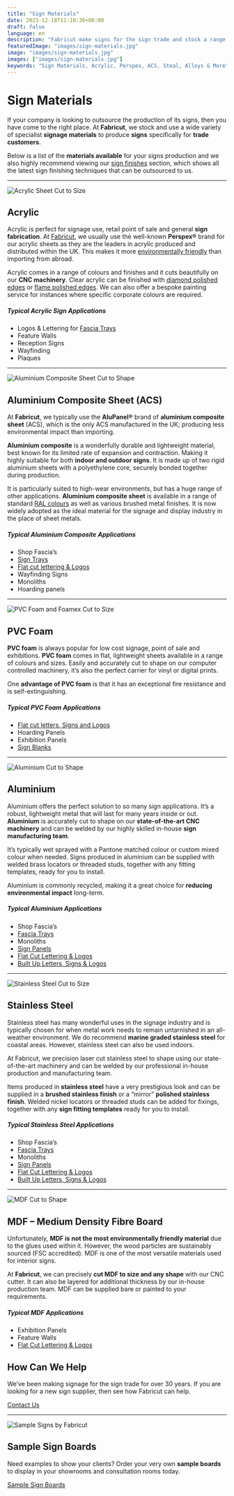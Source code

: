 ```yaml
---
title: "Sign Materials"
date: 2023-12-18T11:10:36+08:00
draft: false
language: en
description: "Fabricut make signs for the sign trade and stock a range of materials: acrylic, perspex, MDF, aluminium composite, stainless & more."
featuredImage: "images/sign-materials.jpg"
image: "images/sign-materials.jpg"
images: ["images/sign-materials.jpg"]
keywords: "Sign Materials, Acrylic, Perspex, ACS, Steal, Alloys & More"
---
```


Sign Materials 
===================

If your company is looking to outsource the production of its signs, then you have come to the right place. At **Fabricut**, we stock and use a wide variety of specialist **signage materials** to produce **signs** specifically for **trade customers**.

Below is a list of the **materials available** for your signs production and we also highly recommend viewing our [sign finishes](/sign-finishes) section, which shows all the latest sign finishing techniques that can be outsourced to us.

* * *

![Acrylic Sheet Cut to Size](images/sign-materials.acrylic.[960x420]-min.png)

Acrylic
-------

Acrylic is perfect for signage use, retail point of sale and general **sign fabrication**. At [Fabricut](/), we usually use the well-known **Perspex®** brand for our acrylic sheets as they are the leaders in acrylic produced and distributed within the UK. This makes it more [environmentally friendly](/sustainability) than importing from abroad.

Acrylic comes in a range of colours and finishes and it cuts beautifully on our **CNC machinery**. Clear acrylic can be finished with [diamond polished edges](/sign-finishes) or [flame polished edges](/sign-finishes). We can also offer a bespoke painting service for instances where specific corporate colours are required.

##### Typical Acrylic Sign Applications

*   Logos & Lettering for [Fascia Trays](/sign-trays)
*   Feature Walls
*   Reception Signs
*   Wayfinding
*   Plaques

* * *

![Aluminium Composite Sheet Cut to Shape](images/sign-materials.acs-sheet.[960x420]-min.png)

Aluminium Composite Sheet (ACS)
-------------------------------

At **Fabricut**, we typically use the **AluPanel®** brand of **aluminium composite sheet** (ACS), which is the only ACS manufactured in the UK; producing less environmental impact than importing.

**Aluminium composite** is a wonderfully durable and lightweight material, best known for its limited rate of expansion and contraction. Making it highly suitable for both **indoor and outdoor signs**. It is made up of two rigid aluminium sheets with a polyethylene core, securely bonded together during production.

It is particularly suited to high-wear environments, but has a huge range of other applications. **Aluminium composite sheet** is available in a range of standard [RAL colours](https://en.wikipedia.org/wiki/RAL_colour_standard) as well as various brushed metal finishes. It is now widely adopted as the ideal material for the signage and display industry in the place of sheet metals.

##### Typical Aluminium Composite Applications

*   Shop Fascia’s
*   [Sign Trays](/sign-trays)
*   [Flat cut lettering & Logos](/flat-cut-letters-and-signs)
*   Wayfinding Signs
*   Monoliths
*   Hoarding panels

* * *

![PVC Foam and Foamex Cut to Size](images/sign-materials.foamex.[960x420]-min.png)

PVC Foam
--------

**PVC foam** is always popular for low cost signage, point of sale and exhibitions. **PVC foam** comes in flat, lightweight sheets available in a range of colours and sizes. Easily and accurately cut to shape on our computer controlled machinery, it’s also the perfect carrier for vinyl or digital prints.

One **advantage of PVC foam** is that it has an exceptional fire resistance and is self-extinguishing.

##### Typical PVC Foam Applications

*   [Flat cut letters, Signs and Logos](/flat-cut-letters-and-signs)
*   Hoarding Panels
*   Exhibition Panels
*   [Sign Blanks](/sign-blanks)

* * *

![Aluminium Cut to Shape](images/sign-materials.aluminium.[960x420]-min.png)

Aluminium
---------

Aluminium offers the perfect solution to so many sign applications. It’s a robust, lightweight metal that will last for many years inside or out. **Aluminium** is accurately cut to shape on our **state-of-the-art CNC machinery** and can be welded by our highly skilled in-house **sign manufacturing team**.

It’s typically wet sprayed with a Pantone matched colour or custom mixed colour when needed. Signs produced in aluminium can be supplied with welded brass locators or threaded studs, together with any fitting templates, ready for you to install.

Aluminium is commonly recycled, making it a great choice for **reducing environmental impact** long-term.

##### Typical Aluminium Applications

*   Shop Fascia’s
*   [Fascia Trays](/sign-trays)
*   Monoliths
*   [Sign Panels](/sign-blanks)
*   [Flat Cut Lettering & Logos](/flat-cut-letters-and-signs)
*   [Built Up Letters, Signs & Logos](/built-up-letters-and-signs)

* * *

![Stainless Steel Cut to Size](images/sign-materials.stainless.[960x420]-min.png)

Stainless Steel
---------------

Stainless steel has many wonderful uses in the signage industry and is typically chosen for when metal work needs to remain untarnished in an all-weather environment. We do recommend **marine graded stainless steel** for coastal areas. However, stainless steel can also be used indoors.

At Fabricut, we precision laser cut stainless steel to shape using our state-of-the-art machinery and can be welded by our professional in-house production and manufacturing team.

Items produced in **stainless steel** have a very prestigious look and can be supplied in a **brushed stainless finish** or a “mirror” **polished stainless finish**. Welded nickel locators or threaded studs can be added for fixings, together with any **sign fitting templates** ready for you to install.

##### Typical Stainless Steel Applications

*   Shop Fascia’s
*   [Fascia Trays](/sign-trays)
*   Monoliths
*   [Sign Panels](/sign-blanks)
*   [Flat Cut Lettering & Logos](/flat-cut-letters-and-signs)
*   [Built Up Letters, Signs & Logos](/built-up-letters-and-signs)

* * *

![MDF Cut to Shape](images/sign-materials.mdf.[960x420]-min.png)

MDF – Medium Density Fibre Board
--------------------------------

Unfortunately, **MDF is not the most environmentally friendly material** due to the glues used within it. However, the wood particles are sustainably sourced (FSC accredited). MDF is one of the most versatile materials used for interior signs.

At **Fabricut**, we can precisely **cut MDF to size and any shape** with our CNC cutter. It can also be layered for additional thickness by our in-house production team. MDF can be supplied bare or painted to your requirements.

##### Typical MDF Applications

*   Exhibition Panels
*   Feature Walls
*   [Flat Cut Lettering & Logos](/flat-cut-letters-and-signs)


How Can We Help
---------------

We’ve been making signage for the sign trade for over 30 years. If you are looking for a new sign supplier, then see how Fabricut can help.

[Contact Us](/contact)

* * *

![Sample Signs by Fabricut](images/sample-signs-min.png)

Sample Sign Boards
------------------

Need examples to show your clients? Order your very own **sample boards** to display in your showrooms and consultation rooms today.

[Sample Sign Boards](/sample-signs)
